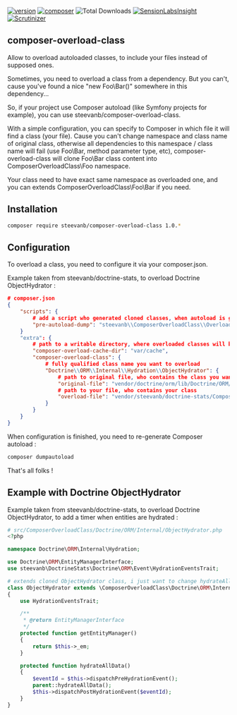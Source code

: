 [![version](https://img.shields.io/badge/version-1.0.0-green.svg)](https://github.com/steevanb/composer-overload-class/tree/1.0.0)
[![composer](https://img.shields.io/badge/composer-%3E%3D%201.0-blue.svg)](https://getcomposer.org)
![Total Downloads](https://poser.pugx.org/steevanb/composer-overload-class/downloads)
[![SensionLabsInsight](https://img.shields.io/badge/SensionLabsInsight-platinum-brightgreen.svg)](https://insight.sensiolabs.com/projects/a753e540-2863-444f-a174-d743ca475566/analyses/1)
[![Scrutinizer](https://scrutinizer-ci.com/g/steevanb/composer-overload-class/badges/quality-score.png?b=master)](https://scrutinizer-ci.com/g/steevanb/composer-overload-class/)

composer-overload-class
-----------------------
Allow to overload autoloaded classes, to include your files instead of supposed ones.

Sometimes, you need to overload a class from a dependency. But you can't, cause you've found a nice "new Foo\Bar()" somewhere in this dependency...

So, if your project use Composer autoload (like Symfony projects for example), you can use steevanb/composer-overload-class.

With a simple configuration, you can specify to Composer in which file it will find a class (your file).
Cause you can't change namespace and class name of original class, otherwise all dependencies to this namespace / class name will fail
(use Foo\Bar, method parameter type, etc), composer-overload-class will clone Foo\Bar class content into ComposerOverloadClass\Foo namespace.

Your class need to have exact same namespace as overloaded one, and you can extends ComposerOverloadClass\Foo\Bar if you need.

Installation
------------

```bash
composer require steevanb/composer-overload-class 1.0.*
```

Configuration
-------------

To overload a class, you need to configure it via your composer.json.

Example taken from steevanb/doctrine-stats, to overload Doctrine ObjectHydrator :
```json
# composer.json
{
    "scripts": {
        # add a script who generated cloned classes, when autoload is generated
        "pre-autoload-dump": "steevanb\\ComposerOverloadClass\\OverloadClass::overload"
    }
    "extra": {
        # path to a writable directory, where overloaded classes will be cloned, with a new namespace
        "composer-overload-cache-dir": "var/cache",
        "composer-overload-class": {
            # fully qualified class name you want to overload
            "Doctrine\\ORM\\Internal\\Hydration\\ObjectHydrator": {
                # path to original file, who contains the class you want to overload
                "original-file": "vendor/doctrine/orm/lib/Doctrine/ORM/Internal/Hydration/ObjectHydrator.php",
                # path to your file, who contains your class
                "overload-file": "vendor/steevanb/doctrine-stats/ComposerOverloadClass/Doctrine/ORM/Internal/ObjectHydrator.php"
            }
        }
    }
}
```

When configuration is finished, you need to re-generate Composer autoload :
```bash
composer dumpautoload
```

That's all folks !

Example with Doctrine ObjectHydrator
------------------------------------

Example taken from steevanb/doctrine-stats, to overload Doctrine ObjectHydrator, to add a timer when entities are hydrated :

```php
# src/ComposerOverloadClass/Doctrine/ORM/Internal/ObjectHydrator.php
<?php

namespace Doctrine\ORM\Internal\Hydration;

use Doctrine\ORM\EntityManagerInterface;
use steevanb\DoctrineStats\Doctrine\ORM\Event\HydrationEventsTrait;

# extends cloned ObjectHydrator class, i just want to change hydrateAllData() code
class ObjectHydrator extends \ComposerOverloadClass\Doctrine\ORM\Internal\Hydration\ObjectHydrator
{
    use HydrationEventsTrait;

    /**
     * @return EntityManagerInterface
     */
    protected function getEntityManager()
    {
        return $this->_em;
    }

    protected function hydrateAllData()
    {
        $eventId = $this->dispatchPreHydrationEvent();
        parent::hydrateAllData();
        $this->dispatchPostHydrationEvent($eventId);
    }
}
```
